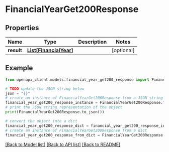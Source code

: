 # FinancialYearGet200Response


## Properties

Name | Type | Description | Notes
------------ | ------------- | ------------- | -------------
**result** | [**List[FinancialYear]**](FinancialYear.md) |  | [optional] 

## Example

```python
from openapi_client.models.financial_year_get200_response import FinancialYearGet200Response

# TODO update the JSON string below
json = "{}"
# create an instance of FinancialYearGet200Response from a JSON string
financial_year_get200_response_instance = FinancialYearGet200Response.from_json(json)
# print the JSON string representation of the object
print(FinancialYearGet200Response.to_json())

# convert the object into a dict
financial_year_get200_response_dict = financial_year_get200_response_instance.to_dict()
# create an instance of FinancialYearGet200Response from a dict
financial_year_get200_response_from_dict = FinancialYearGet200Response.from_dict(financial_year_get200_response_dict)
```
[[Back to Model list]](../README.md#documentation-for-models) [[Back to API list]](../README.md#documentation-for-api-endpoints) [[Back to README]](../README.md)



